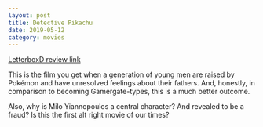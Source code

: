 ```yaml
---
layout: post
title: Detective Pikachu
date: 2019-05-12
category: movies
---
```

 
[LetterboxD review link](https://letterboxd.com/samarthbhaskar/film/pokemon-detective-pikachu/)

This is the film you get when a generation of young men are raised by Pokémon and have unresolved feelings about their fathers. And, honestly, in comparison to becoming Gamergate-types, this is a much better outcome. 

Also, why is Milo Yiannopoulos a central character? And revealed to be a fraud? Is this the first alt right movie of our times?